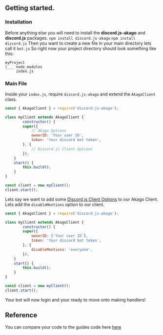 ## Getting started.
### Installation
Before anything else you will need to install the **discord.js-akago** and **discord.js** packages.
`npm install discord.js-akago`
`npm install discord.js`
Then you want to create a new file in your main directory lets call it `bot.js`
So right now your project directory should look something like this:
```
myProject
|___ node_modules
	 index.js
```
### Main File
Inside your `index.js`, require `discord.js-akago` and extend the `AkagoClient` class.
```js
const { AkagoClient } = require('discord.js-akago');

class myClient extends AkagoClient {
		constructor() {
		super({
			// Akago Options
			ownerID: 'Your user ID',
		    token: 'Your discord bot token',
		}, {
			// Discord.js Client Options
		});
	}
	start() {
		this.build();
	}
}

const client = new myClient();
client.start();
```
Lets say we want to add some [Discord.js Client Options](https://discord-akago.github.io/#/docs/main/main/typedef/AkagosOptions) to our Akago Client. Lets add the `disableMentions` option to our client.
```js
const { AkagoClient } = require('discord.js-akago');

class myClient extends AkagoClient {
		constructor() {
		super({
			ownerID: ['Your user ID'],
		    token: 'Your discord bot token',
		}, {
			disableMentions: 'everyone',
		});
	}
	start() {
		this.build();
	}
}

const client = new myClient();
client.start();
```
Your bot will now login and your ready to move onto making handlers!

## Reference
You can compare your code to the guides code here [here](https://github.com/discord-akago/guide/tree/main/Code%20Samples/Client%20Structure)
